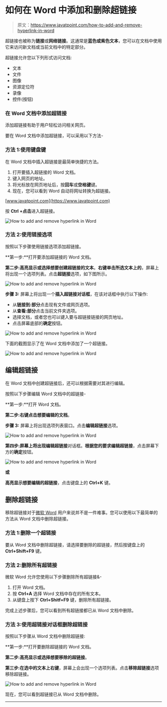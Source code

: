 # 如何在 Word 中添加和删除超链接

> 原文：<https://www.javatpoint.com/how-to-add-and-remove-hyperlink-in-word>

超链接也被称为**链接**或**网络链接**。这通常是**蓝色或紫色文本**，您可以在文档中使用它来访问新文档或当前文档中的特定部分。

超链接允许您以下列形式访问文档:

*   文本
*   文件
*   图像
*   资源定位符
*   录像
*   控件(按钮)

### 在 Word 文档中添加超链接

添加超链接有助于用户轻松访问相关网页。

要在 Word 文档中添加超链接，可以采用以下方法-

### 方法 1:使用键盘键

在 Word 文档中插入超链接是最简单快捷的方法。

1.  打开要插入超链接的 Word 文档。
2.  键入网页的地址。
3.  将光标放在网页地址后，按**回车**或**空格键**键。
4.  现在，您可以看到 Word 自动将网址转换为超链接。

[www.javatpoint.com](https://www.javatpoint.com)

按 **Ctrl +点击**进入超链接。

![How to add and remove hyperlink in Word](img/3752f4dae7265de8bbcf35db99a39d8a.png)

### 方法 2:使用链接选项

按照以下步骤使用链接选项添加超链接。

**第一步:**打开要添加超链接的 Word 文档。

**第二步:高亮显示或选择想要创建超链接的文本**。**右键单击所选文本上的**，屏幕上将出现一个选项列表。点击**超链接**选项，如下图所示。

![How to add and remove hyperlink in Word](img/04a5ed4e4efac47af306e996278478c0.png)

**步骤 3:** 屏幕上将出现一个**插入超链接对话框**，在该对话框中执行以下操作:

*   从**链接到:部分**点击现有文件或网页选项。
*   从**查看:部分**点击当前文件夹选项。
*   选择文档，或者您也可以键入要与超链接链接的网页地址。
*   点击屏幕底部的**确定**按钮。

![How to add and remove hyperlink in Word](img/d8cdee05df38e0e9de70de310062b99b.png)

下面的截图显示了在 Word 文档中添加了一个超链接。

![How to add and remove hyperlink in Word](img/55679d9dafc75bdf6f83a6f665df4b94.png)

## 编辑超链接

在 Word 文档中创建超链接后，还可以根据需要对其进行编辑。

按照以下步骤编辑 Word 文档中的超链接-

**第一步:**打开 Word 文档。

**第二步:右键点击想要编辑的文档**。

**步骤 3:** 屏幕上将出现选项列表窗口。点击**编辑超链接**选项。

![How to add and remove hyperlink in Word](img/e473fb9a6d52656ba96c0d4de95ea3d9.png)

**第四步:**屏幕上将出现**编辑超链接**对话框。**根据您的要求编辑超链接**，点击屏幕下方的**确定**按钮。

![How to add and remove hyperlink in Word](img/396c02fb0f77e4f84b51563d33f51a1e.png)

**或**

**高亮显示想要编辑的超链接**，点击键盘上的 **Ctrl+K** 键。

## 删除超链接

移除超链接对于[微软 Word](https://www.javatpoint.com/ms-word-tutorial) 用户来说并不是一件难事。您可以使用以下最简单的方法从 Word 文档中删除超链接。

### 方法 1:删除一个超链接

要从 Word 文档中删除超链接，请选择要删除的超链接，然后按键盘上的 **Ctrl+Shift+F9** 键。

### 方法 2:删除所有超链接

微软 Word 允许您使用以下步骤删除所有超链接&-

1.  打开 Word 文档。
2.  按 **Ctrl+A** 选择 Word 文档中存在的所有文本。
3.  从键盘上按下 **Ctrl+Shitf+F9** 键，删除所有超链接。

完成上述步骤后，您可以看到所有超链接都已从 Word 文档中删除。

### 方法 3:使用超链接对话框删除超链接

按照以下步骤从 Word 文档中删除超链接:

**第一步:**打开要删除超链接的 Word 文档。

**第二步:高亮显示或选择想要移除的超链接**。

**第三步:在选中的文本上右键**，屏幕上会出现一个选项列表。点击**移除超链接**选项移除超链接。

![How to add and remove hyperlink in Word](img/782f7fccc7e6b9d48bc755d778c349e1.png)

现在，您可以看到超链接已从 Word 文档中删除。

* * *